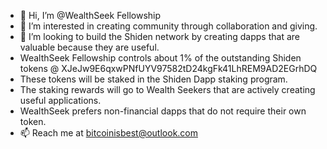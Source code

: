 - 👋 Hi, I’m @WealthSeek Fellowship
- 👀 I’m interested in creating community through collaboration and giving.
- 💞️ I’m looking to build the Shiden network by creating dapps that are valuable because they are useful.
- WealthSeek Fellowship controls about 1% of the outstanding Shiden tokens @ XJeJw9E6qxwPNfUYV97582tD24kgFk41LhREM9AD2EGrhDQ
- These tokens will be staked in the Shiden Dapp staking program.
- The staking rewards will go to Wealth Seekers that are actively creating useful applications.
- WealthSeek prefers non-financial dapps that do not require their own token.
- 📫 Reach me at bitcoinisbest@outlook.com



